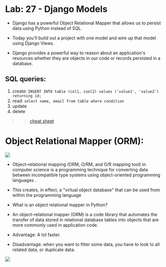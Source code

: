 # Lab: 27 - Django Models
* Django has a powerful Object Relational Mapper that allows us to persist data using Python instead of SQL.

* Today you’ll build out a project with one model and wire up that model using Django Views.

* Django provides a powerful way to reason about an application's resources whether they are objects in our code or records persisted in a database.

## SQL queries:
1. create: `INSERT INTO table (col1, cool2) values ('value1', 'value2') returning id;`
2. read: `select name, email from table where condition`
3. update 
4. delete
>> [cheat sheet](https://www.sqltutorial.org/wp-content/uploads/2016/04/SQL-Cheet-Sheet-1.png)

# Object Relational Mapper (ORM):

![](https://miro.medium.com/max/700/0*CzE1_rn0FyFjRJW4.jpg)

* Object–relational mapping (ORM, O/RM, and O/R mapping tool) in computer science is a programming technique for converting data between incompatible type systems using object-oriented programming languages .
* This creates, in effect, a "virtual object database" that can be used from within the programming language
* What is an object relational mapper in Python?
* An object-relational mapper (ORM) is a code library that automates the transfer of data stored in relational database tables into objects that are more commonly used in application code.

* Advantage: A lot faster.
* Disadvantage: when you want to filter some data, you have to look to all related data, or duplicate data.

![](https://miro.medium.com/max/1400/0*UkOqM_a_agYwUOoV)